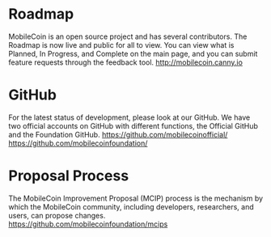 # Roadmap
MobileCoin is an open source project and has several contributors. The Roadmap is now live and public for all to view. You can view what is Planned, In Progress, and Complete on the main page, and you can submit feature requests through the feedback tool. 
http://mobilecoin.canny.io

# GitHub 
For the latest status of development, please look at our GitHub. We have two official accounts on GitHub with different functions, the Official GitHub and the Foundation GitHub.
https://github.com/mobilecoinofficial/
https://github.com/mobilecoinfoundation/

# Proposal Process
The MobileCoin Improvement Proposal (MCIP) process is the mechanism by which the MobileCoin community, including developers, researchers, and users, can propose changes.
https://github.com/mobilecoinfoundation/mcips
